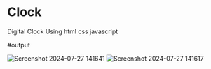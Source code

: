 # Clock
Digital Clock Using html css javascript

#output

![Screenshot 2024-07-27 141641](https://github.com/user-attachments/assets/b09cd973-26b8-4576-9ee8-dd7427e1464c)
![Screenshot 2024-07-27 141617](https://github.com/user-attachments/assets/11b0278d-fcb4-4df0-b6cc-67eade7bd69c)
